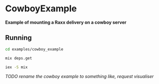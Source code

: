 # CowboyExample

**Example of mounting a Raxx delivery on a cowboy server**

## Running

```bash
cd examples/cowboy_example

mix deps.get

iex -S mix
```

*TODO rename the cowboy example to something like, request visualiser*
